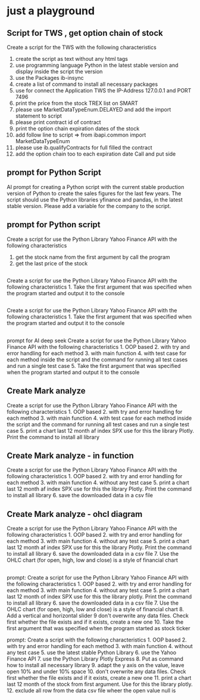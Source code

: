# just a playground 


## Script for TWS , get option chain of stock

Create a script for the TWS with the following characteristics
1. create the script as text without any html tags
2. use programming language Python in the latest stable version and display inside the script the version
3. use the Packages ib-insync
4. create a list of command to install all necessary packages
5. use for connect the Application TWS the IP-Address 127.0.0.1 and PORT 7496
6. print the price from  the stock TREX list on SMART
7. please use MarketDataTypeEnum.DELAYED and add the import statement to script
8. please print contract id of contract
9. print the option chain expiration dates of the stock
10. add follow line to script => from ibapi.common import MarketDataTypeEnum
11. please use ib.qualifyContracts for full filled the contract
12. add the option chain too to each expiration date Call and put side


## prompt for Python Script 

AI prompt for creating a Python script with the current stable production version of Python to create the sales figures for the last few years. The script should use the Python libraries yfinance and pandas, in the latest stable version. Please add a variable for the company to the script.

## prompt for Python script

Create a script for use the Python Library Yahoo Finance API with the following characteristics
 1. get the stock name from the first argument by call the program
 2. get the last price of the stock

##
Create a script for use the Python Library Yahoo Finance API with the following characteristics
    1. Take the first argument that was specified when the program started and output it to the console
   

##
Create a script for use the Python Library Yahoo Finance API with the following characteristics
    1. Take the first argument that was specified when the program started and output it to the console

##
prompt for AI deep seek
Create a script for use the Python Library Yahoo Finance API with the following characteristics
    1. OOP based
    2. with try and error handling for each method
    3. with main function
    4. with test case for each method inside the script and the command for running all test cases and run a single test case
    5. Take the first argument that was specified when the program started and output it to the console


## Create Mark analyze
Create a script for use the Python Library Yahoo Finance API with the following characteristics
    1. OOP based
    2. with try and error handling for each method
    3. with main function
    4. with test case for each method inside the script and the command for running all test cases and run a single test case
    5. print a chart last  12 month af index SPX use for this the library Plotly. Print the command to install all library


## Create Mark analyze - in function
Create a script for use the Python Library Yahoo Finance API with the following characteristics
    1. OOP based
    2. with try and error handling for each method
    3. with main function
    4. without  any test case
    5. print a chart last  12 month af index SPX use for this the library Plotly. Print the command to install all library
    6. save the downloaded data in a csv file
   
## Create Mark analyze - ohcl diagram
Create a script for use the Python Library Yahoo Finance API with the following characteristics
    1. OOP based
    2. with try and error handling for each method
    3. with main function
    4. without  any test case
    5. print a chart last  12 month af index SPX use for this the library Plotly. Print the command to install all library
    6. save the downloaded data in a csv file
    7. Use the OHLC chart (for open, high, low and close) is a style of financial chart


##

prompt:
Create a script for use the Python Library Yahoo Finance API with the following characteristics
    1. OOP based
    2. with try and error handling for each method
    3. with main function
    4. without  any test case
    5. print a chart last  12 month of index SPX use for this the library plotly. Print the command to install all library
    6. save the downloaded data in a csv file
    7. Use the OHLC chart (for open, high, low and close) is a style of financial chart
    8. Add a vertical and horizontal  slider
    9  don't overwrite any data files. Check first whether the file exists and if it exists, create a new one
    10. Take the first argument that was specified when the program started as stock ticker


prompt:
Create a script with the following characteristics
    1. OOP based
    2. with try and error handling for each method
    3. with main function
    4. without  any test case
    5. use the latest stable Python Library
    6. use the Yahoo Finance API 
    7. use the Python Library Plotly Express
    8. Put as command how to install all necessary library
    9. adapt the y axis on the value, leave open 10% and under 10% space
    10. don't overwrite any data files. Check first whether the file exists and if it exists, create a new one
    11. print a chart last  12 month of the stock from first argument.  Use for this the library plotly. 
    12. exclude all row from the data csv file wheer the open value null is

